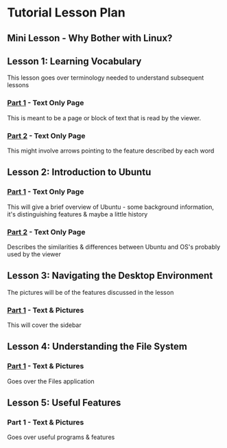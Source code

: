 # Tutorial Lesson Plan
  ## Mini Lesson - Why Bother with Linux?
  
  ## Lesson 1: Learning Vocabulary
  This lesson goes over terminology needed to understand subsequent lessons
  ### [Part 1](Lesson1Part1.md) - Text Only Page
  This is meant to be a page or block of text that is read by the viewer.

  ### [Part 2](Lesson1Part2.md) - Text Only Page
  This might involve arrows pointing to the feature described by each word
  
  ## Lesson 2: Introduction to Ubuntu
  ### [Part 1](Lesson2Part1.md) - Text Only Page
  This will give a brief overview of Ubuntu - some background information, it's distinguishing features & maybe a little history
  ### [Part 2](Lesson2Part2.md) - Text Only Page
  Describes the similarities & differences between Ubuntu and OS's probably used by the viewer
  
  ## Lesson 3: Navigating the Desktop Environment
  The pictures will be of the features discussed in the lesson 
  ### [Part 1](Lesson3Part1.md) - Text & Pictures
  This will cover the sidebar
  
  ## Lesson 4: Understanding the File System
  ### [Part 1](Lesson4Part1.md) - Text & Pictures
  Goes over the Files application
 
  ## Lesson 5: Useful Features
  ### Part 1 - Text & Pictures
  Goes over useful programs & features
  
